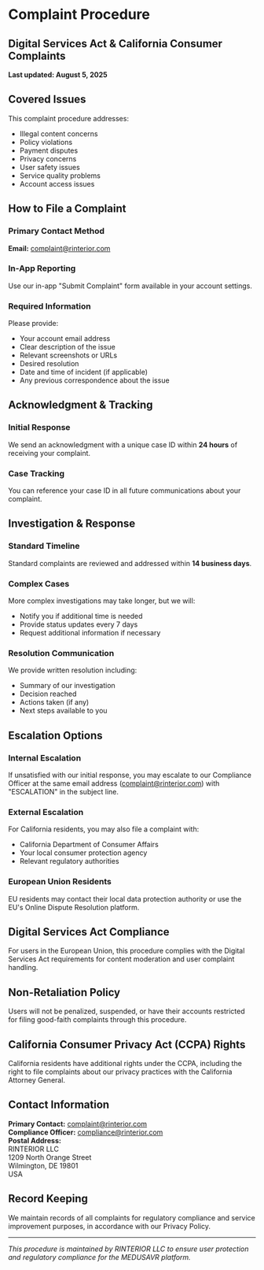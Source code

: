 # Complaint Procedure
## Digital Services Act & California Consumer Complaints

**Last updated: August 5, 2025**

## Covered Issues
This complaint procedure addresses:
- Illegal content concerns
- Policy violations
- Payment disputes
- Privacy concerns
- User safety issues
- Service quality problems
- Account access issues

## How to File a Complaint

### Primary Contact Method
**Email:** complaint@rinterior.com

### In-App Reporting
Use our in-app "Submit Complaint" form available in your account settings.

### Required Information
Please provide:
- Your account email address
- Clear description of the issue
- Relevant screenshots or URLs
- Desired resolution
- Date and time of incident (if applicable)
- Any previous correspondence about the issue

## Acknowledgment & Tracking

### Initial Response
We send an acknowledgment with a unique case ID within **24 hours** of receiving your complaint.

### Case Tracking
You can reference your case ID in all future communications about your complaint.

## Investigation & Response

### Standard Timeline
Standard complaints are reviewed and addressed within **14 business days**.

### Complex Cases
More complex investigations may take longer, but we will:
- Notify you if additional time is needed
- Provide status updates every 7 days
- Request additional information if necessary

### Resolution Communication
We provide written resolution including:
- Summary of our investigation
- Decision reached
- Actions taken (if any)
- Next steps available to you

## Escalation Options

### Internal Escalation
If unsatisfied with our initial response, you may escalate to our Compliance Officer at the same email address (complaint@rinterior.com) with "ESCALATION" in the subject line.

### External Escalation
For California residents, you may also file a complaint with:
- California Department of Consumer Affairs
- Your local consumer protection agency
- Relevant regulatory authorities

### European Union Residents
EU residents may contact their local data protection authority or use the EU's Online Dispute Resolution platform.

## Digital Services Act Compliance
For users in the European Union, this procedure complies with the Digital Services Act requirements for content moderation and user complaint handling.

## Non-Retaliation Policy
Users will not be penalized, suspended, or have their accounts restricted for filing good-faith complaints through this procedure.

## California Consumer Privacy Act (CCPA) Rights
California residents have additional rights under the CCPA, including the right to file complaints about our privacy practices with the California Attorney General.

## Contact Information
**Primary Contact:** complaint@rinterior.com  
**Compliance Officer:** compliance@rinterior.com  
**Postal Address:**  
RINTERIOR LLC  
1209 North Orange Street  
Wilmington, DE 19801  
USA

## Record Keeping
We maintain records of all complaints for regulatory compliance and service improvement purposes, in accordance with our Privacy Policy.

---

*This procedure is maintained by RINTERIOR LLC to ensure user protection and regulatory compliance for the MEDUSAVR platform.*
